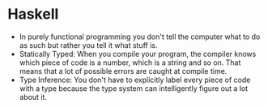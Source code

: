 # Haskell

* In purely functional programming you don't tell the computer what to do as such but rather you tell it what stuff is.  
* Statically Typed: When you compile your program, the compiler knows which piece of code is a number, which is a string and so on. That means that a lot of possible errors are caught at compile time.  
* Type Inference: You don't have to explicitly label every piece of code with a type because the type system can intelligently figure out a lot about it.